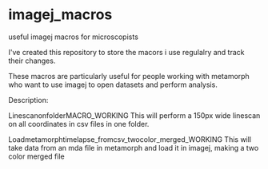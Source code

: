 # imagej_macros
useful imagej macros for microscopists

I've created this repository to store the macors i use regulalry and track their changes.

These macros are particularly useful for people working with metamorph who want to use imagej to open datasets and perform analysis. 

Description:

LinescanonfolderMACRO_WORKING
This will perform a 150px wide linescan on all coordinates in csv files in one folder.

Loadmetamorphtimelapse_fromcsv_twocolor_merged_WORKING
This will take data from an mda file in metamorph and load it in imagej, making a two color merged file
